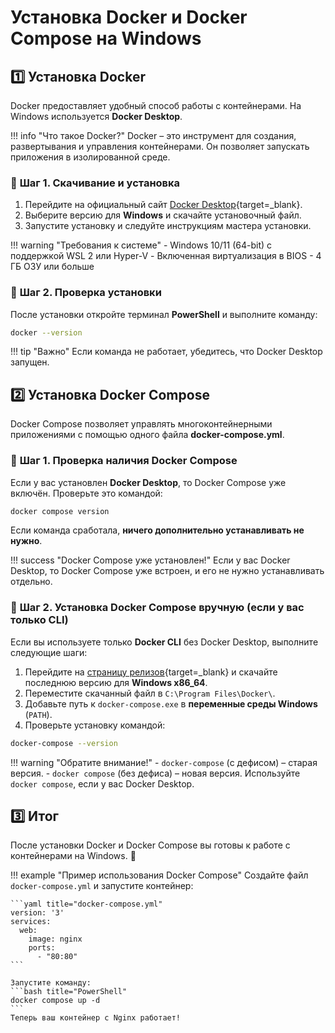 # Установка Docker и Docker Compose на Windows

## 1️⃣ Установка Docker

Docker предоставляет удобный способ работы с контейнерами. На Windows используется **Docker Desktop**.

!!! info "Что такое Docker?"
    Docker – это инструмент для создания, развертывания и управления контейнерами. Он позволяет запускать приложения в изолированной среде.

### 🔹 **Шаг 1. Скачивание и установка**
1. Перейдите на официальный сайт [Docker Desktop](https://www.docker.com/products/docker-desktop/){target=_blank}.
2. Выберите версию для **Windows** и скачайте установочный файл.
3. Запустите установку и следуйте инструкциям мастера установки.

!!! warning "Требования к системе"
    - Windows 10/11 (64-bit) с поддержкой WSL 2 или Hyper-V
    - Включенная виртуализация в BIOS
    - 4 ГБ ОЗУ или больше

### 🔹 **Шаг 2. Проверка установки**
После установки откройте терминал **PowerShell** и выполните команду:

```bash title="PowerShell"
docker --version
```

!!! tip "Важно"
    Если команда не работает, убедитесь, что Docker Desktop запущен.

## 2️⃣ Установка Docker Compose

Docker Compose позволяет управлять многоконтейнерными приложениями с помощью одного файла **docker-compose.yml**.

### 🔹 **Шаг 1. Проверка наличия Docker Compose**
Если у вас установлен **Docker Desktop**, то Docker Compose уже включён. Проверьте это командой:

```bash title="PowerShell"
docker compose version
```

Если команда сработала, **ничего дополнительно устанавливать не нужно**.

!!! success "Docker Compose уже установлен!"
    Если у вас Docker Desktop, то Docker Compose уже встроен, и его не нужно устанавливать отдельно.

### 🔹 **Шаг 2. Установка Docker Compose вручную** (если у вас только CLI)
Если вы используете только **Docker CLI** без Docker Desktop, выполните следующие шаги:

1. Перейдите на [страницу релизов](https://github.com/docker/compose/releases){target=_blank} и скачайте последнюю версию для **Windows x86_64**.
2. Переместите скачанный файл в `C:\Program Files\Docker\`.
3. Добавьте путь к `docker-compose.exe` в **переменные среды Windows** (`PATH`).
4. Проверьте установку командой:

```bash title="PowerShell"
docker-compose --version
```

!!! warning "Обратите внимание!"
    - `docker-compose` (с дефисом) – старая версия.
    - `docker compose` (без дефиса) – новая версия.
    Используйте `docker compose`, если у вас Docker Desktop.

## 3️⃣ Итог
После установки Docker и Docker Compose вы готовы к работе с контейнерами на Windows. 🚀

!!! example "Пример использования Docker Compose"
    Создайте файл `docker-compose.yml` и запустите контейнер:
    
    ```yaml title="docker-compose.yml"
    version: '3'
    services:
      web:
        image: nginx
        ports:
          - "80:80"
    ```
    
    Запустите команду:
    ```bash title="PowerShell"
    docker compose up -d
    ```
    Теперь ваш контейнер с Nginx работает!